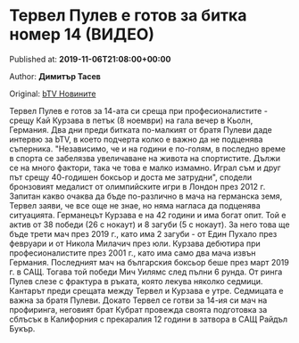 
# Тервел Пулев е готов за битка номер 14 (ВИДЕО)

Published at: **2019-11-06T21:08:00+00:00**

Author: **Димитър Тасев**

Original: [bTV Новините](https://btvnovinite.bg/sport/tervel-pulev-e-gotov-za-bitka-nomer-14-video.html)

Тервел Пулев е готов за 14-ата си среща при професионалистите - срещу Кай Курзава в петък (8 ноември) на гала вечер в Кьолн, Германия. Два дни преди битката по-малкият от братя Пулеви даде интервю за bTV, в което подчерта колко е важно да не подценява съперника.
"Независимо, че и на години е по-голям, в последно време в спорта се забелязва увеличаване на живота на спортистите. Дължи се на много фактори, така че това е малко измамно. Играл съм и друг път срещу 40-годишен боксьор и доста ме затрудни", сподели бронзовият медалист от олимпийските игри в Лондон през 2012 г.
Запитан какво очаква да бъде по-различно в мача на германска земя, Тервел заяви, че все още не знае, но няма нагласа да подценява ситуацията.
Германецът Курзава е на 42 години и има богат опит. Той е актив от 38 победи (26 с нокаут) и 8 загуби (5 с нокаут). За него това ще бъде трети мач през 2019 г., като има 2 загуби - от Един Пухало през февруари и от Никола Милачич през юли.
Курзава дебютира при професионалистите през 2001 г., като има само два мача извън Германия.
Последният мач на българския боксьор беше през март 2019 г. в САЩ. Тогава той победи Мич Уилямс след пълни 6 рунда. От ринга Пулев слезе с фрактура в ръката, която лекува няколко седмици.
Кантарът преди срещата между Тервел и Курзава е утре. Седмицата е важна за братя Пулеви. Докато Тервел се готви за 14-ия си мач на профиринга, неговият брат Кубрат провежда своята подготовка за сблъсък в Калифорния с прекаралия 12 години в затвора в САЩ Райдъл Букър.

